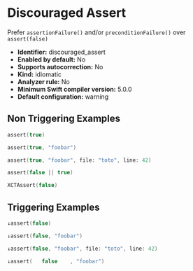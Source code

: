 # Discouraged Assert

Prefer `assertionFailure()` and/or `preconditionFailure()` over `assert(false)`

* **Identifier:** discouraged_assert
* **Enabled by default:** No
* **Supports autocorrection:** No
* **Kind:** idiomatic
* **Analyzer rule:** No
* **Minimum Swift compiler version:** 5.0.0
* **Default configuration:** warning

## Non Triggering Examples

```swift
assert(true)
```

```swift
assert(true, "foobar")
```

```swift
assert(true, "foobar", file: "toto", line: 42)
```

```swift
assert(false || true)
```

```swift
XCTAssert(false)
```

## Triggering Examples

```swift
↓assert(false)
```

```swift
↓assert(false, "foobar")
```

```swift
↓assert(false, "foobar", file: "toto", line: 42)
```

```swift
↓assert(   false    , "foobar")
```